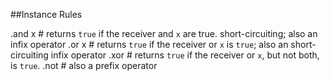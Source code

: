 ##Instance Rules

.and x # returns <code>true</code> if the receiver and <code>x</code> are true. short-circuiting; also an infix operator
.or x # returns <code>true</code> if the receiver or <code>x</code> is <code>true</code>; also an short-circuiting infix operator
.xor # returns <code>true</code> if the receiver or <code>x</code>, but not both, is <code>true</code>.
.not # also a prefix operator